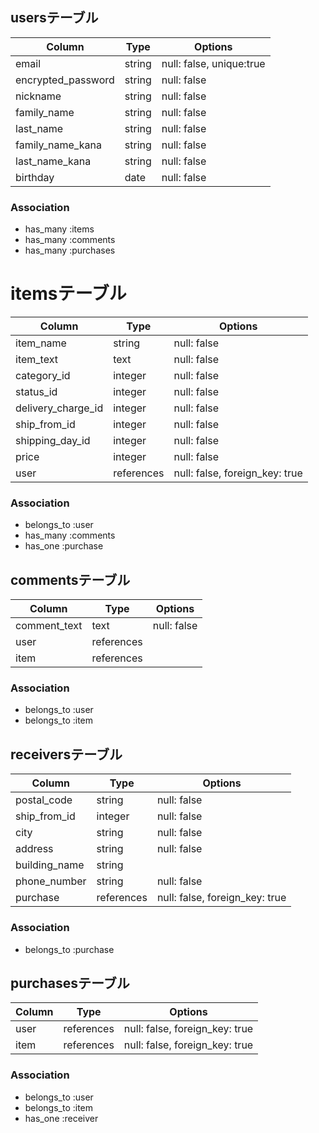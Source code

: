 ## usersテーブル

| Column             | Type    | Options                  |
| -------------------| --------| -------------------------|
| email              | string  | null: false, unique:true |
| encrypted_password | string  | null: false              |  
| nickname           | string  | null: false              |
| family_name        | string  | null: false              | 
| last_name          | string  | null: false              |
| family_name_kana   | string  | null: false              | 
| last_name_kana     | string  | null: false              |
| birthday           | date    | null: false              |

### Association

- has_many :items
- has_many :comments
- has_many :purchases

# itemsテーブル

| Column             | Type       | Options                        |
| -------------------| -----------| -------------------------------|
| item_name          | string     | null: false                    |
| item_text          | text       | null: false                    |
| category_id        | integer    | null: false                    |
| status_id          | integer     | null: false                    |
| delivery_charge_id | integer    | null: false                    |
| ship_from_id       | integer    | null: false                    |
| shipping_day_id    | integer    | null: false                    |
| price              | integer    | null: false                    |
| user               | references | null: false, foreign_key: true |

### Association

- belongs_to :user
- has_many :comments
- has_one :purchase

## commentsテーブル

| Column       | Type       | Options     |
| -------------| -----------| ------------|
| comment_text | text       | null: false |
| user         | references |             |
| item         | references |             |

### Association

- belongs_to :user
- belongs_to :item


## receiversテーブル

| Column          | Type       | Options                        |
| ----------------| -----------| -------------------------------|
| postal_code     | string     | null: false                    |
| ship_from_id    | integer    | null: false                    |
| city            | string     | null: false                    |
| address         | string     | null: false                    |
| building_name   | string     |                                |
| phone_number    | string     | null: false                    |
| purchase        | references | null: false, foreign_key: true |

### Association
- belongs_to :purchase


## purchasesテーブル

| Column | Type       | Options                        |
| -------| -----------| -------------------------------|
| user   | references | null: false, foreign_key: true |
| item   | references | null: false, foreign_key: true |

### Association
- belongs_to :user
- belongs_to :item
- has_one :receiver
